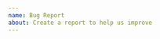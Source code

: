 ```yaml
---
name: Bug Report
about: Create a report to help us improve
---
```


<!--
An issue will be closed as a duplicate of the immediate pull request, so you don't have to
raise an issue if you plan to create a pull request immediately.

Please provide details of the problem, including the version of Spring Boot that you
are using. If possible, please provide a test case or sample application that reproduces
the problem. This makes it much easier for us to diagnose the problem and to verify that
we have fixed it.

TIP: You can always edit your issue if it isn't formatted correctly.
     See https://guides.github.com/features/mastering-markdown 
-->

